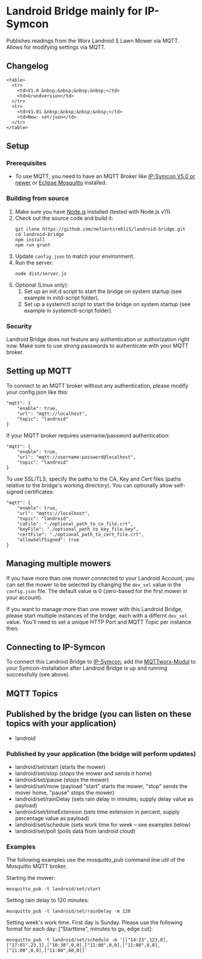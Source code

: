 # Landroid Bridge mainly for IP-Symcon
Publishes readings from the Worx Landroid S Lawn Mower via MQTT. Allows for modifying settings via MQTT.

## Changelog
	<table>
	  <tr>
		<td>V1.0 &nbsp;&nbsp;&nbsp;&nbsp;</td>
		<td>Grundversion</td>
	  </tr>
	  <tr>
		<td>V1.01 &nbsp;&nbsp;&nbsp;&nbsp;</td>
		<td>New: set/json</td>
	  </tr>
	</table>

## Setup
### Prerequisites
* To use MQTT, you need to have an MQTT Broker like [IP-Symcon V5.0 or newer](https://www.symcon.de/) or [Eclipse Mosquitto](http://mosquitto.org/) installed.

### Building from source
1. Make sure you have [Node.js](https://nodejs.org) installed (tested with Node.js v11).
1. Check out the source code and build it:
    ```
    git clone https://github.com/nefiertsrebliS/landroid-bridge.git
    cd landroid-bridge
    npm install
    npm run grunt
    ```
1. Update ```config.json``` to match your environment.
1. Run the server:
    ```
    node dist/server.js
    ```
1. Optional (Linux only): 
    1. Set up an init.d script to start the bridge on system startup (see example in initd-script folder).
    1. Set up a systemctl script to start the bridge on system startup (see example in systemctl-script folder).

### Security
Landroid Bridge does not feature any authentication or authorization right now. Make sure to use strong passwords to authenticate with your MQTT broker. 

## Setting up MQTT
To connect to an MQTT broker without any authentication, please modify your config.json like this:

```
"mqtt": {
    "enable": true,
    "url": "mqtt://localhost",
    "topic": "landroid"
}
```

If your MQTT broker requires username/password authentication:

```
"mqtt": {
    "enable": true,
    "url": "mqtt://username:password@localhost",
    "topic": "landroid"
}
```

To use SSL/TLS, specify the paths to the CA, Key and Cert files (paths relative to the bridge's working directory). You can optionally allow self-signed certificates:

```
"mqtt": {
    "enable": true,
    "url": "mqtts://localhost",
    "topic": "landroid",
    "caFile": "./optional_path_to_ca_file.crt",
    "keyFile": "./optional_path_to_key_file.key",
    "certFile": "./optional_path_to_cert_file.crt",
    "allowSelfSigned": true
}
```

## Managing multiple mowers
If you have more than one mower connected to your Landroid Account, you can set the mower to be selected by changing the ```dev_sel``` value in the ```config.json``` file. The default value is 0 (zero-based for the first mower in your account).

If you want to manage more than one mower with this Landroid Bridge, please start multiple instances of the bridge, each with a differnt ```dev_sel``` value. You'll need to set a unique HTTP Port and MQTT Topic per instance then.

## Connecting to IP-Symcon
To connect this Landroid Bridge to [IP-Symcon](https://www.symcon.de/), add the [MQTTworx-Modul](https://github.com/nefiertsrebliS/MQTTworx) to your Symcon-installation after Landroid Bridge is up and running successfully (see above).

## MQTT Topics
## Published by the bridge (you can listen on these topics with your application)
* landroid

### Published by your application (the bridge will perform updates)
* landroid/set/start (starts the mower)
* landroid/set/stop (stops the mower and sends it home)
* landroid/set/pause (stops the mower)
* landroid/set/mow (payload "start" starts the mower, "stop" sends the mover home, "pause" stops the mower)
* landroid/set/rainDelay (sets rain delay in minutes, supply delay value as payload)
* landroid/set/timeExtension (sets time extension in percent, supply percentage value as payload)
* landroid/set/schedule (sets work time for week – see examples below)
* landroid/set/poll (polls data from landroid cloud)

### Examples
The following examples use the mosquitto_pub command line util of the Mosquitto MQTT broker.

Starting the mower:
```
mosquitto_pub -t landroid/set/start
```

Setting rain delay to 120 minutes:
```
mosquitto_pub -t landroid/set/rainDelay -m 120
```

Setting week's work time. First day is Sunday. Please use the following format for each day: ["Starttime", minutes to go, edge cut]:
```
mosquitto_pub -t landroid/set/schedule -m '[["14:23",123,0],["17:01",23,1],["10:30",0,0],["11:00",0,0],["11:00",0,0],["11:00",0,0],["11:00",60,0]]'
```
